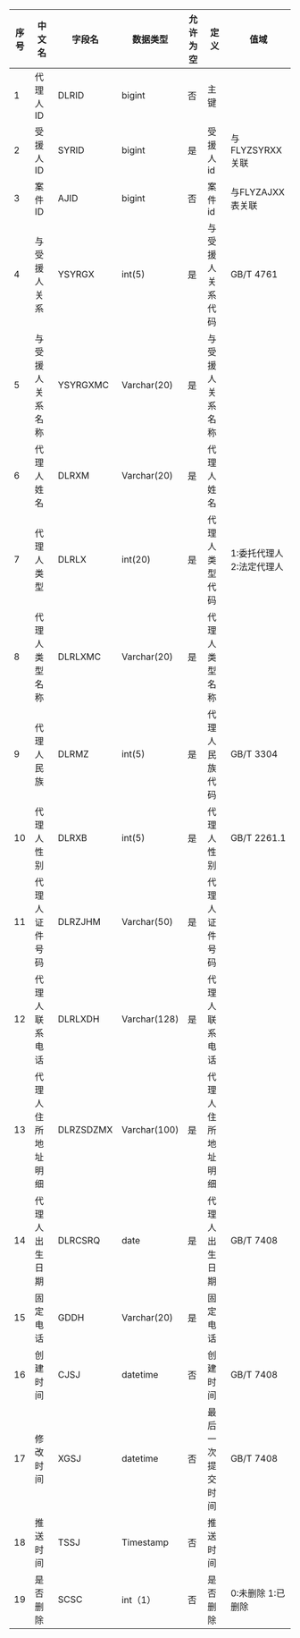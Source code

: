 | 序号 | 中文名             | 字段名    | 数据类型     | 允许为空 | 定义               | 值域                       |
| ---- | ------------------ | --------- | ------------ | -------- | ------------------ | -------------------------- |
| 1    | 代理人ID           | DLRID     | bigint       | 否       | 主键               |                            |
| 2    | 受援人ID           | SYRID     | bigint       | 是       | 受援人id           | 与FLYZSYRXX关联            |
| 3    | 案件ID             | AJID      | bigint       | 否       | 案件id             | 与FLYZAJXX表关联           |
| 4    | 与受援人关系       | YSYRGX    | int(5)       | 是       | 与受援人关系代码   | GB/T 4761                  |
| 5    | 与受援人关系名称   | YSYRGXMC  | Varchar(20)  | 是       | 与受援人关系名称   |                            |
| 6    | 代理人姓名         | DLRXM     | Varchar(20)  | 是       | 代理人姓名         |                            |
| 7    | 代理人类型         | DLRLX     | int(20)      | 是       | 代理人类型代码     | 1:委托代理人  2:法定代理人 |
| 8    | 代理人类型名称     | DLRLXMC   | Varchar(20)  | 是       | 代理人类型名称     |                            |
| 9    | 代理人民族         | DLRMZ     | int(5)       | 是       | 代理人民族代码     | GB/T 3304                  |
| 10   | 代理人性别         | DLRXB     | int(5)       | 是       | 代理人性别         | GB/T 2261.1                |
| 11   | 代理人证件号码     | DLRZJHM   | Varchar(50)  | 是       | 代理人证件号码     |                            |
| 12   | 代理人联系电话     | DLRLXDH   | Varchar(128) | 是       | 代理人联系电话     |                            |
| 13   | 代理人住所地址明细 | DLRZSDZMX | Varchar(100) | 是       | 代理人住所地址明细 |                            |
| 14   | 代理人出生日期     | DLRCSRQ   | date         | 是       | 代理人出生日期     | GB/T 7408                  |
| 15   | 固定电话           | GDDH      | Varchar(20)  | 是       | 固定电话           |                            |
| 16   | 创建时间           | CJSJ      | datetime     | 否       | 创建时间           | GB/T 7408                  |
| 17   | 修改时间           | XGSJ      | datetime     | 否       | 最后一次提交时间   | GB/T 7408                  |
| 18   | 推送时间           | TSSJ      | Timestamp    | 否       | 推送时间           |                            |
| 19   | 是否删除           | SCSC      | int（1）     | 否       | 是否删除           | 0:未删除  1:已删除         |